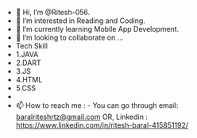 - 👋 Hi, I’m @Ritesh-056.
- 👀 I’m interested in Reading and Coding. 
- 🌱 I’m currently learning Mobile App Development.
- 💞️ I’m looking to collaborate on ...
- Tech Skill 
-   1.JAVA
-   2.DART
-   3.JS
-   4.HTML
-   5.CSS
-   
- 📫 How to reach me : -
                      You can go through email:  baralriteshrtz@gmail.com
                      OR, Linkedin            :  https://www.linkedin.com/in/ritesh-baral-415851192/
                      

<!---
Ritesh-056/Ritesh-056 is a ✨ special ✨ repository because its `README.md` (this file) appears on your GitHub profile.
You can click the Preview link to take a look at your changes.
--->
